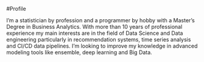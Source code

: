 #Profile

I’m a statistician by profession and a programmer by hobby with a Master’s Degree in Business Analytics. With more than 10 years of professional experience my main interests are in the field of Data Science and Data engineering particularly in recommendation systems, time series analysis and CI/CD data pipelines. I’m looking to improve my knowledge in advanced modeling tools like ensemble, deep learning and Big Data.
